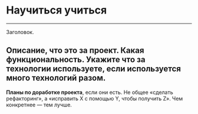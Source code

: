 # Научиться учиться

---

Заголовок.

## **Описание**, что это за проект. Какая функциональность. Укажите что за технологии используете, если используется много технологий разом.

**Планы по доработке проекта**, если они есть. Не общее «сделать рефакторинг», а «исправить X с помощью Y, чтобы получить Z». Чем конкретнее — тем лучше.
